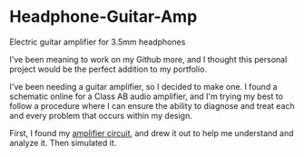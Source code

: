# Headphone-Guitar-Amp
Electric guitar amplifier for 3.5mm headphones

I've been meaning to work on my Github more, and I thought this personal project would be the perfect addition to my portfolio.

I've been needing a guitar amplifier, so I decided to make one. I found a schematic online for a Class AB audio amplifier, and I'm trying my best to follow a procedure where I can ensure the ability to diagnose and treat each and every problem that occurs within my design.

First, I found my [amplifier circuit](http://www.generalguitargadgets.com/pdf/ggg_mxr_hpamp_sc.pdf), and drew it out to help me understand and analyze it. Then simulated it.
